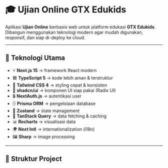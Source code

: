 # 🎓 Ujian Online GTX Edukids

Aplikasi **Ujian Online** berbasis web untuk platform edukasi **GTX Edukids**.  
Dibangun menggunakan teknologi modern agar mudah digunakan, responsif, dan siap di-deploy ke cloud.

---

## 🚀 Teknologi Utama

- ⚡ **Next.js 15** → framework React modern
- 🟦 **TypeScript 5** → kode lebih aman & terstruktur
- 🎨 **Tailwind CSS 4** → styling cepat & konsisten
- 🧩 **shadcn/ui** → komponen UI siap pakai (Radix UI)
- 🔒 **NextAuth.js** → autentikasi user
- 🗄️ **Prisma ORM** → pengelolaan database
- 🐻 **Zustand** → state management
- 🔄 **TanStack Query** → data fetching & caching
- 📊 **Recharts** → visualisasi data
- 🌍 **Next Intl** → internationalization (i18n)
- 🖼️ **Sharp** → image processing

---

## 📂 Struktur Project
